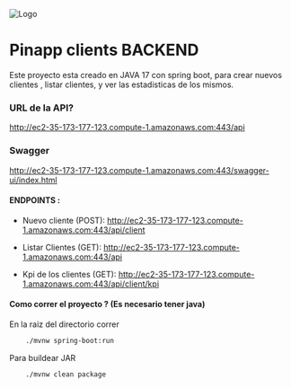 
![Logo](https://media.licdn.com/dms/image/C4D16AQEb5rcblq3BsA/profile-displaybackgroundimage-shrink_350_1400/0/1662670920083?e=1678924800&v=beta&t=HIGxb7GqDObcCcL7ses2qc8D4LFxGmAnAa_GjJ9uGYc)



# Pinapp clients BACKEND

Este proyecto esta creado en JAVA 17 con spring boot, para crear nuevos clientes , listar clientes, y ver las estadisticas de los mismos.


### URL de la API?

http://ec2-35-173-177-123.compute-1.amazonaws.com:443/api

### Swagger

http://ec2-35-173-177-123.compute-1.amazonaws.com:443/swagger-ui/index.html


#### ENDPOINTS :

* Nuevo cliente (POST): 
http://ec2-35-173-177-123.compute-1.amazonaws.com:443/api/client

* Listar Clientes (GET): 
http://ec2-35-173-177-123.compute-1.amazonaws.com:443/api

* Kpi de los clientes (GET):
http://ec2-35-173-177-123.compute-1.amazonaws.com:443/api/client/kpi





#### Como correr el proyecto ? (Es necesario tener java)

En la raiz del directorio correr
```bash
    ./mvnw spring-boot:run

```

Para buildear JAR
```bash
    ./mvnw clean package

```
    
   